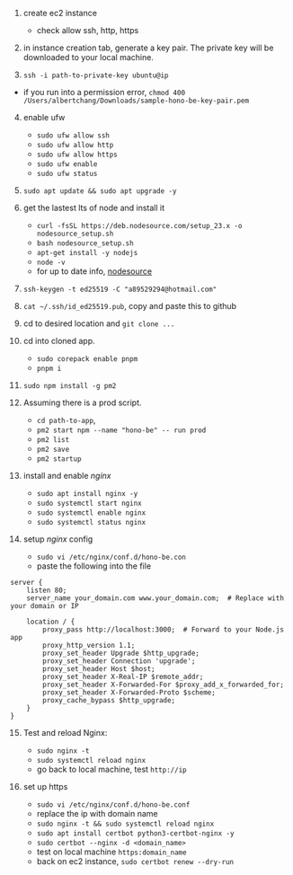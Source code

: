 1. create ec2 instance

   - check allow ssh, http, https

2. in instance creation tab, generate a key pair. The private key will be downloaded to your local machine.
3. `ssh -i path-to-private-key ubuntu@ip`

- if you run into a permission error, `chmod 400 /Users/albertchang/Downloads/sample-hono-be-key-pair.pem`

4.  enable ufw

    - `sudo ufw allow ssh`
    - `sudo ufw allow http`
    - `sudo ufw allow https`
    - `sudo ufw enable`
    - `sudo ufw status`

5.  `sudo apt update && sudo apt upgrade -y`
6.  get the lastest lts of node and install it

    - `curl -fsSL https://deb.nodesource.com/setup_23.x -o nodesource_setup.sh`
    - `bash nodesource_setup.sh`
    - `apt-get install -y nodejs`
    - `node -v`
    - for up to date info, [nodesource](https://github.com/nodesource/distributions)

7.  `ssh-keygen -t ed25519 -C "a89529294@hotmail.com"`
8.  `cat ~/.ssh/id_ed25519.pub`, copy and paste this to github
9.  cd to desired location and `git clone ...`
10. cd into cloned app.

    - `sudo corepack enable pnpm`
    - `pnpm i`

11. `sudo npm install -g pm2`
12. Assuming there is a prod script.

    - `cd path-to-app`,
    - `pm2 start npm --name "hono-be" -- run prod`
    - `pm2 list`
    - `pm2 save`
    - `pm2 startup`

13. install and enable _nginx_

    - `sudo apt install nginx -y`
    - `sudo systemctl start nginx`
    - `sudo systemctl enable nginx`
    - `sudo systemctl status nginx`

14. setup _nginx_ config

    - `sudo vi /etc/nginx/conf.d/hono-be.con`
    - paste the following into the file

```nginx
server {
    listen 80;
    server_name your_domain.com www.your_domain.com;  # Replace with your domain or IP

    location / {
        proxy_pass http://localhost:3000;  # Forward to your Node.js app
        proxy_http_version 1.1;
        proxy_set_header Upgrade $http_upgrade;
        proxy_set_header Connection 'upgrade';
        proxy_set_header Host $host;
        proxy_set_header X-Real-IP $remote_addr;
        proxy_set_header X-Forwarded-For $proxy_add_x_forwarded_for;
        proxy_set_header X-Forwarded-Proto $scheme;
        proxy_cache_bypass $http_upgrade;
    }
}
```

15. Test and reload Nginx:

    - `sudo nginx -t`
    - `sudo systemctl reload nginx`
    - go back to local machine, test `http://ip`

16. set up https

    - `sudo vi /etc/nginx/conf.d/hono-be.conf`
    - replace the ip with domain name
    - `sudo nginx -t && sudo systemctl reload nginx`
    - `sudo apt install certbot python3-certbot-nginx -y`
    - `sudo certbot --nginx -d <domain_name>`
    - test on local machine `https:domain_name`
    - back on ec2 instance, `sudo certbot renew --dry-run`
